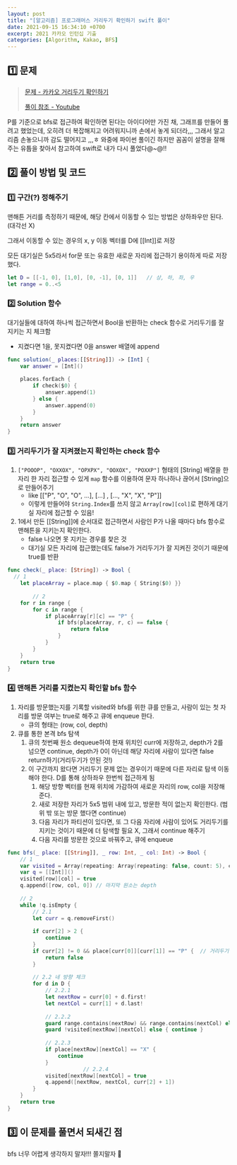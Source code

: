 ```yaml
---
layout: post
title: "[알고리즘] 프로그래머스 거리두기 확인하기 swift 풀이"
date: 2021-09-15 16:34:10 +0700
excerpt: 2021 카카오 인턴십 기출
categories: [Algorithm, Kakao, BFS]
---
```


## 1️⃣ 문제

> [문제 - 카카오 거리두기 확인하기](https://programmers.co.kr/learn/courses/30/lessons/81302?language=swift)
>
> [풀이 참조 - Youtube](https://www.youtube.com/watch?v=hCVgKE6qwFs)

P를 기준으로 bfs로 접근하여 확인하면 된다는 아이디어만 가진 채, 그래프를 만들어 풀려고 했었는데, 오히려 더 복잡해지고 어려워지니까 손에서 놓게 되더라,,, 그래서 알고리즘 손놓으니까 감도 떨어지고 ,,,ㅎ 와중에 파이썬 풀이긴 하지만 꼼꼼이 설명을 잘해주는 유툽을 찾아서 참고하여 swift로 내가 다시 풀었다@~@!!

## 2️⃣ 풀이 방법 및 코드

### 1️⃣ 구간(?) 정해주기

맨해튼 거리를 측정하기 때문에, 해당 칸에서 이동할 수 있는 방법은 상하좌우만 된다.(대각선 X)

그래서 이동할 수 있는 경우의 x, y 이동 벡터를 D에 [[Int]]로 저장

모든 대기실은 5x5라서 for문 또는 유효한 새로운 자리에 접근하기 용이하게 따로 저장했다.

``` swift
let D = [[-1, 0], [1,0], [0, -1], [0, 1]]   // 상, 하, 좌, 우
let range = 0..<5
```

### 2️⃣ Solution 함수

대기실들에 대하여 하나씩 접근하면서 Bool을 반환하는 check 함수로 거리두기를 잘 지키는 지 체크함

- 지켰다면 1을, 못지켰다면 0을 answer 배열에 append

``` swift
func solution(_ places:[[String]]) -> [Int] {
    var answer = [Int]()
    
    places.forEach {
        if check($0) {
            answer.append(1)
        } else {
            answer.append(0)
        }
    }
    return answer
}
```



### 3️⃣ 거리두기가 잘 지켜졌는지 확인하는 check 함수

1. `["POOOP", "OXXOX", "OPXPX", "OOXOX", "POXXP"]` 형태의 [String] 배열을 한 자리 한 자리 접근할 수 있게 `map` 함수를 이용하여 문자 하나하나 끊어서 [String]으로 만들어주기 
   - like [["P", "O", "O", ...], [...] , [..., "X", "X", "P"]]
   - 이렇게 만들어야 `String.Index`를 쓰지 않고 `Array[row][col]`로 편하게 대기실 자리에 접근할 수 있음!
2. 1에서 만든 [[String]]에 순서대로 접근하면서 사람인 P가 나올 때마다 bfs 함수로 맨해튼을 지키는지 확인한다.
   - false 나오면 못 지키는 경우를 찾은 것
   - 대기실 모든 자리에 접근했는데도 false가 거리두기가 잘 지켜진 것이기 때문에 true를 반환

``` swift
func check(_ place: [String]) -> Bool {
  // 1
    let placeArray = place.map { $0.map { String($0) }}
    
		// 2  
    for r in range {
        for c in range {
            if placeArray[r][c] == "P" {
                if bfs(placeArray, r, c) == false {
                    return false
                }
            }
        }
    }
    return true
}
```



### 4️⃣ 맨해튼 거리를 지켰는지 확인할 bfs 함수

1. 자리를 방문했는지를 기록할 visited와 bfs를 위한 큐를 만들고, 사람이 있는 첫 자리를 방문 여부는 true로 해주고 큐에 enqueue 한다.
   - 큐의 형태는 (row, col, depth)
2. 큐를 통한 본격 bfs 탐색
   1. 큐의 첫번째 원소 dequeue하여 현재 위치인 curr에 저장하고, depth가 2를 넘으면 continue, depth가 0이 아닌데 해당 자리에 사람이 있다면 false return하기(거리두기가 안된 것!)
   2. 이 구간까지 왔다면 거리두기 문제 없는 경우이기 때문에 다른 자리로 탐색 이동해야 한다. D를 통해 상하좌우 한번씩 접근하게 됨
      1. 해당 방향 벡터를 현재 위치에 가감하여 새로운 자리의 row, col을 저장해준다.
      2. 새로 저장한 자리가 5x5 범위 내에 있고, 방문한 적이 없는지 확인한다. (범위 밖 또는 방문 했다면 continue)
      3. 다음 자리가 파티션이 있다면, 또 그 다음 자리에 사람이 있어도 거리두기를 지키는 것이기 때문에 더 탐색할 필요 X, 그래서 continue 해주기
      4. 다음 자리를 방문한 것으로 바꿔주고, 큐에 enqueue

``` swift
func bfs(_ place: [[String]], _ row: Int, _ col: Int) -> Bool {
  	// 1
    var visited = Array(repeating: Array(repeating: false, count: 5), count: 5)
    var q = [[Int]]()
    visited[row][col] = true
    q.append([row, col, 0]) // 마지막 원소는 depth
  
    // 2
    while !q.isEmpty {
        // 2.1
      	let curr = q.removeFirst()
        
        if curr[2] > 2 {
            continue
        }
        if curr[2] != 0 && place[curr[0]][curr[1]] == "P" {  // 거리두기 안지켜짐
            return false
        }
        
        // 2.2 네 방향 체크
        for d in D {
            // 2.2.1
          	let nextRow = curr[0] + d.first!
            let nextCol = curr[1] + d.last!
            
            // 2.2.2
          	guard range.contains(nextRow) && range.contains(nextCol) else { continue }
            guard !visited[nextRow][nextCol] else { continue }
            
            // 2.2.3
          	if place[nextRow][nextCol] == "X" {
                continue
            }
						// 2.2.4
            visited[nextRow][nextCol] = true
            q.append([nextRow, nextCol, curr[2] + 1])
        }
    }
    return true
}
```



## 3️⃣ 이 문제를 풀면서 되새긴 점

bfs 너무 어렵게 생각하지 말자!!! 쫄지말자 🤨
